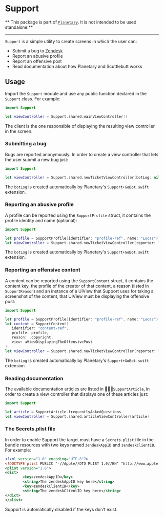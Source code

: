 # Support

** This package is part of [`Planetary`](https://github.com/planetary-social/planetary-ios). It is not intended to be used standalone.**

----

`Support` is a simple utility to create screens in which the user can:

- Submit a bug to [Zendesk](https://posthog.com)
- Report an abusive profile
- Report an offensive post
- Read documentation about how Planetary and Scuttlebutt works

## Usage

Import the `Support` module and use any public function declared in the `Support` class. For example:

```swift
import Support

let viewController = Support.shared.mainViewController()
```

The client is the one responsible of displaying the resulting view controller in the screen.

### Submitting a bug 

Bugs are reported anonymously. In order to create a view controller that lets the user submit a new bug just:

 ```swift
import Support

let viewController = Support.shared.newTicketViewController(botLog: nil)
```

The `botLog` is created automatically by Planetary's `Support+GoBot.swift` extension.

### Reporting an abusive profile 

A profile can be reported using the `SupportProfile` struct, it contains the profile identity and name (optional):

 ```swift
import Support

let profile = SupportProfile(identifier: "profile-ref", name: "Lucas")
let viewController = Support.shared.newTicketViewController(reporter: "my-ref", profile: profile, botLog: nil)
```

The `botLog` is created automatically by Planetary's `Support+GoBot.swift` extension.

### Reporting an offensive content 

A content can be reported using the `SupportContent` struct, it contains the content key, the profile of the creator of that content, a reason (listed in `SupportReason`) and an instance of a UIView that Support uses for taking a screenshot of the content, that UIView must be displaying the offensive post:

 ```swift
import Support

let profile = SupportProfile(identifier: "profile-ref", name: "Lucas")
let content = SupportContent(
    identifier: "content-ref",
    profile: profile,
    reason: .copyright,
    view: aViewDisplayingTheOffensivePost
)
let viewController = Support.shared.newTicketViewController(reporter: "my-ref", content: content, botLog: nil)
```

The `botLog` is created automatically by Planetary's `Support+GoBot.swift` extension.

### Reading documentation 

The available documentation articles are listed in `SupportArticle`, in order to create a view controller that displays one of these articles just:

 ```swift
import Support

let article = SupportArticle.frequentlyAskedQuestions
let viewController = Support.shared.articleViewController(article)
```

### The Secrets.plist file

In order to enable Support the target must have a `Secrets.plist` file in the bundle resources with two keys 
named `zendeskAppID` and `zendeskClientID`. For example:

```xml
<?xml version="1.0" encoding="UTF-8"?>
<!DOCTYPE plist PUBLIC "-//Apple//DTD PLIST 1.0//EN" "http://www.apple.com/DTDs/PropertyList-1.0.dtd">
<plist version="1.0">
<dict>
        <key>zendeskAppID</key>
        <string>The zendeskAppID key here</string>
        <key>zendeskClientID</key>
        <string>The zendeskClientID key here</string>
</dict>
</plist>
```

Support is automatically disabled if the keys don't exist.
